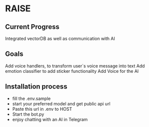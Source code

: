 # RAISE

## Current Progress
Integrated vectorDB as well as communication with AI

## Goals
Add voice handlers, to transform user`s voice message into text
Add emotion classifier to add sticker functionality
Add Voice for the AI


## Installation process

- fill the .env.sample
- start your preferred model and get public api url
- Paste this url in .env to HOST
- Start the bot.py
- enjoy chatting with an AI in Telegram